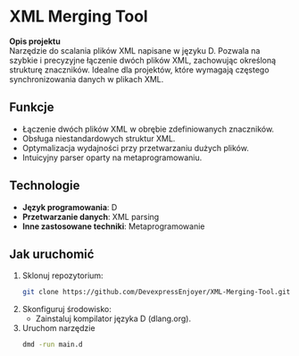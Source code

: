# XML Merging Tool

**Opis projektu**  
Narzędzie do scalania plików XML napisane w języku D. Pozwala na szybkie i precyzyjne łączenie dwóch plików XML, zachowując określoną strukturę znaczników. Idealne dla projektów, które wymagają częstego synchronizowania danych w plikach XML.

## Funkcje
- Łączenie dwóch plików XML w obrębie zdefiniowanych znaczników.
- Obsługa niestandardowych struktur XML.
- Optymalizacja wydajności przy przetwarzaniu dużych plików.
- Intuicyjny parser oparty na metaprogramowaniu.

## Technologie
- **Język programowania**: D
- **Przetwarzanie danych**: XML parsing
- **Inne zastosowane techniki**: Metaprogramowanie

## Jak uruchomić
1. Sklonuj repozytorium:
   ```bash
   git clone https://github.com/DevexpressEnjoyer/XML-Merging-Tool.git
2. Skonfiguruj środowisko:
   - Zainstaluj kompilator języka D (dlang.org).
3. Uruchom narzędzie
   ```bash
   dmd -run main.d
